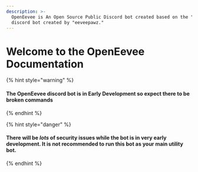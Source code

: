 ```yaml
---
description: >-
  OpenEevee is An Open Source Public Discord bot created based on the "eeveeBot"
  discord bot created by "eeveepawz."
---
```


# Welcome to the OpenEevee Documentation

{% hint style="warning" %}
#### The OpenEevee discord bot is in Early Development so expect there to be broken commands
{% endhint %}

{% hint style="danger" %}
#### There will be _**lots**_ of security issues while the bot is in very early development. It is not recommended to run this bot as your main utility bot.
{% endhint %}

